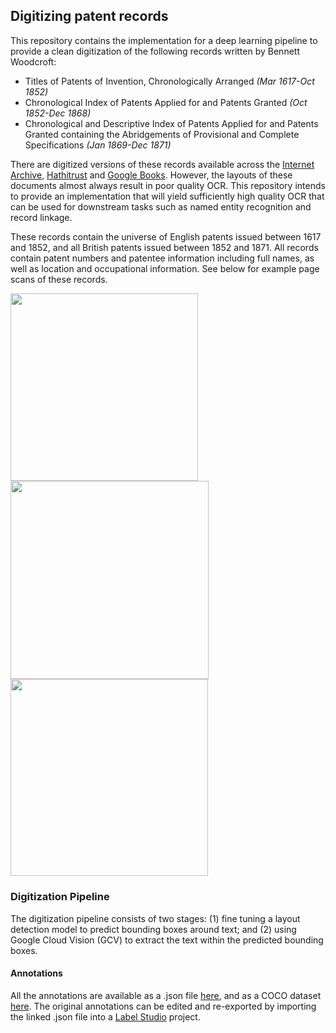 ## Digitizing patent records
This repository contains the implementation for a deep learning pipeline to provide a clean digitization of the following records written by Bennett Woodcroft:
* Titles of Patents of Invention, Chronologically Arranged _(Mar 1617-Oct 1852)_ 
* Chronological Index of Patents Applied for and Patents Granted _(Oct 1852-Dec 1868)_
* Chronological and Descriptive Index of Patents Applied for and Patents Granted containing the Abridgements of Provisional and Complete Specifications _(Jan 1869-Dec 1871)_

There are digitized versions of these records available across the [Internet Archive](https://archive.org/search?query=creator%3A%22Great+Britain.+Patent+Office%22), [Hathitrust](https://catalog.hathitrust.org/Record/101716274?type%5B%5D=all&lookfor%5B%5D=chronological%20index%20of%20patents&ft=ft) and [Google Books](https://www.google.com/search?hl=en&sxsrf=APwXEdeJNdCG7Aq1TS0ZjtwvOpmrV_635w:1682421539341&q=inauthor:%22Bennet+Woodcroft%22&tbm=bks). However, the layouts of these documents almost always result in poor quality OCR. This repository intends to provide an implementation that will yield sufficiently high quality OCR that can be used for downstream tasks such as named entity recognition and record linkage.

These records contain the universe of English patents issued between 1617 and 1852, and all British patents issued between 1852 and 1871. All records contain patent numbers and patentee information including full names, as well as location and occupational information. See below for example page scans of these records.

<img src="https://user-images.githubusercontent.com/63355658/234250327-8c07b174-b576-4bf0-bc21-93614f8904d6.jpg" width="300"> <img src="https://user-images.githubusercontent.com/63355658/234250202-1fb6fbff-b3a8-4a58-99c6-4feccdf64abb.jpg" width="317">  <img src="https://user-images.githubusercontent.com/63355658/234250176-6104f0ba-3fe4-4945-b3ee-a61e0b5e6bfe.jpg" width="315.5">

### Digitization Pipeline

The digitization pipeline consists of two stages: (1) fine tuning a layout detection model to predict bounding boxes around text; and (2) using Google Cloud Vision (GCV) to extract the text within the predicted bounding boxes. 

#### Annotations

All the annotations are available as a .json file [here](https://www.dropbox.com/s/o021e0a1t40181h/annotations_woodcroft_patents.json?dl=0), and as a COCO dataset [here](https://www.dropbox.com/s/gdpujktygeg79fm/annotations_woodcroft_patents.zip?dl=0). The original annotations can be edited and re-exported by importing the linked .json file into a [Label Studio](https://labelstud.io) project.



